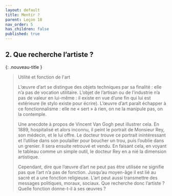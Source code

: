 ```yaml
---
layout: default
title: Mentir ?
parent: Leçon 10
nav_order: 5
has_children: false
published: true
---
```


## 2. Que recherche l’artiste ?

{: .nouveau-title }
> Utilité et fonction de l'art
>
> L’œuvre d’art se distingue des objets techniques par sa finalité : elle n’a pas de vocation utilitaire. L’objet de l’artisan ou de l’industrie n’a pas de valeur en lui-même : il existe en vue d’une fin qui lui est extérieure (le stylo existe pour écrire). L’œuvre d’art paraît échapper à ce fonctionnalisme : elle ne « sert » à rien, on ne la manipule pas, on la contemple. 
>
> Une anecdote à propos de Vincent Van Gogh peut illustrer cela. En 1889, hospitalisé et alors inconnu, il peint le portrait de Monsieur Rey, son médecin, et le lui offre. Le docteur trouve ce portrait inintéressant et l’utilise dans son poulailler pour boucher un trou, puis l’oublie dans un grenier. Il sera ensuite retrouvé et vendu. En faisant cela, en voyant le tableau comme un simple outil, le docteur Rey en a nié la dimension artistique.
>
> Cependant, dire que l’œuvre d’art ne peut pas être utilisée ne signifie pas que l’art n’a pas de fonction. Jusqu’au moyen-âge il est lié au sacré et a une fonction religieuse. L’art peut aussi transmettre des messages politiques, moraux, sociaux. 
Que recherche donc l’artiste ? Quelle fonction donne-t-il à ses œuvres ?
